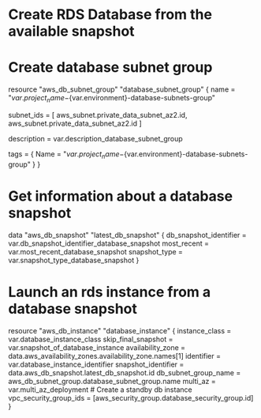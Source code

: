 # Create RDS Database from the available snapshot

# Create database subnet group
resource "aws_db_subnet_group" "database_subnet_group" {
  name = "${var.project_name}-${var.environment}-database-subnets-group"

  subnet_ids = [
    aws_subnet.private_data_subnet_az2.id,
    aws_subnet.private_data_subnet_az2.id
  ]

  description = var.description_database_subnet_group

  tags = {
    Name = "${var.project_name}-${var.environment}-database-subnets-group"
  }
}

# Get information about a database snapshot 
data "aws_db_snapshot" "latest_db_snapshot" {
  db_snapshot_identifier = var.db_snapshot_identifier_database_snapshot
  most_recent            = var.most_recent_database_snapshot
  snapshot_type          = var.snapshot_type_database_snapshot
}

# Launch an rds instance from a database snapshot
resource "aws_db_instance" "database_instance" {
  instance_class         = var.database_instance_class
  skip_final_snapshot    = var.snapshot_of_database_instance
  availability_zone      = data.aws_availability_zones.availability_zone.names[1]
  identifier             = var.database_instance_identifier
  snapshot_identifier    = data.aws_db_snapshot.latest_db_snapshot.id
  db_subnet_group_name   = aws_db_subnet_group.database_subnet_group.name
  multi_az               = var.multi_az_deployment # Create a standby db instance
  vpc_security_group_ids = [aws_security_group.database_security_group.id]
}

